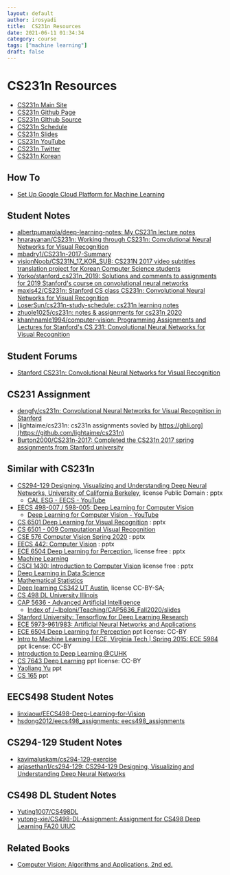 ```yaml
---
layout: default
author: irosyadi
title:  CS231n Resources
date: 2021-06-11 01:34:34
category: course
tags: ["machine learning"]
draft: false
---
```


# CS231n Resources

- [CS231n Main Site](http://cs231n.stanford.edu)
- [CS231n Github Page](http://cs231n.github.io/)
- [CS231n GIthub Source](https://github.com/cs231n/cs231n.github.io)
- [CS231n Schedule](http://cs231n.stanford.edu/schedule.html)
- [CS231n Slides](http://cs231n.stanford.edu/slides/)
- [CS231n YouTube](https://www.youtube.com/playlist?list=PLLvH2FwAQhnpj1WEB-jHmPuUeQ8mX-XXG)
- [CS231n Twitter](https://twitter.com/cs231n)
- [CS231n Korean](http://aikorea.org/cs231n/)

## How To
- [Set Up Google Cloud Platform for Machine Learning](https://github.com/cs231n/gcloud)


## Student Notes
- [albertpumarola/deep-learning-notes: My CS231n lecture notes](https://github.com/albertpumarola/deep-learning-notes)
- [hnarayanan/CS231n: Working through CS231n: Convolutional Neural Networks for Visual Recognition](https://github.com/hnarayanan/CS231n)
- [mbadry1/CS231n-2017-Summary](https://github.com/mbadry1/CS231n-2017-Summary)
- [visionNoob/CS231N_17_KOR_SUB: CS231N 2017 video subtitles translation project for Korean Computer Science students](https://github.com/visionNoob/CS231N_17_KOR_SUB)
- [Yorko/stanford_cs231n_2019: Solutions and comments to assignments for 2019 Stanford's course on convolutional neural networks](https://github.com/Yorko/stanford_cs231n_2019)
- [maxis42/CS231n: Stanford CS class CS231n: Convolutional Neural Networks for Visual Recognition](https://github.com/maxis42/CS231n)
- [LoserSun/cs231n-study-schedule: cs231n learning notes](https://github.com/LoserSun/cs231n-study-schedule)
- [zhuole1025/cs231n: notes & assignments for cs231n 2020](https://github.com/zhuole1025/cs231n)
- [khanhnamle1994/computer-vision: Programming Assignments and Lectures for Stanford's CS 231: Convolutional Neural Networks for Visual Recognition](https://github.com/khanhnamle1994/computer-vision)

## Student Forums
- [Stanford CS231n: Convolutional Neural Networks for Visual Recognition](https://www.teddit.net/r/cs231n/)

## CS231 Assignment
- [dengfy/cs231n: Convolutional Neural Networks for Visual Recognition in Stanford](https://github.com/dengfy/cs231n)
- [lightaime/cs231n: cs231n assignments sovled by https://ghli.org](https://github.com/lightaime/cs231n)
- [Burton2000/CS231n-2017: Completed the CS231n 2017 spring assignments from Stanford university](https://github.com/Burton2000/CS231n-2017)

## Similar with CS231n
- [CS294-129 Designing, Visualizing and Understanding Deep Neural Networks, University of California Berkeley](https://bcourses.berkeley.edu/courses/1453965/), license Public Domain : pptx
    - [CAL ESG - EECS - YouTube](https://www.youtube.com/user/esgeecs/live)
- [EECS 498-007 / 598-005: Deep Learning for Computer Vision](https://web.eecs.umich.edu/~justincj/teaching/eecs498/FA2020/schedule.html)
    - [Deep Learning for Computer Vision - YouTube](https://www.youtube.com/playlist?list=PL5-TkQAfAZFbzxjBHtzdVCWE0Zbhomg7r)
- [CS 6501 Deep Learning for Visual Recognition](https://www.vicenteordonez.com/deeplearning/) : pptx
- [CS 6501 - 009 Computational Visual Recognition](http://www.cs.virginia.edu/~vicente/recognition/)
- [CSE 576 Computer Vision Spring 2020](https://courses.cs.washington.edu/courses/cse576/20sp/calendar/) : pptx
- [EECS 442: Computer Vision](https://web.eecs.umich.edu/~justincj/teaching/eecs442/WI2021/schedule.html) : pptx
- [ECE 6504 Deep Learning for Perception](https://computing.ece.vt.edu/~f15ece6504/), license free : pptx
- [Machine Learning](https://www.cs.ox.ac.uk/people/nando.defreitas/machinelearning/)
- [CSCI 1430: Introduction to Computer Vision](https://browncsci1430.github.io/webpage/index.html) license free : pptx
- [Deep Learning in Data Science](https://kth.instructure.com/courses/17088/pages/lectures)
- [Mathematical Statistics](http://people.uncw.edu/chenc/STT592_Deep%20Learning/STT592DeepLearning_Index.html)
- [Deep learning CS342 UT Austin](https://www.philkr.net/cs342/material), license CC-BY-SA;
- [CS 498 DL University Illinois](https://slazebni.cs.illinois.edu/spring21/)
- [CAP 5636 - Advanced Artificial Intelligence](https://www.eecs.ucf.edu/~lboloni/Teaching/CAP5636_Fall2020/)
    - [Index of /~lboloni/Teaching/CAP5636_Fall2020/slides](https://www.eecs.ucf.edu/~lboloni/Teaching/CAP5636_Fall2020/slides/)
- [Stanford University: Tensorflow for Deep Learning Research](http://web.stanford.edu/class/cs20si/syllabus.html)
- [ECE 5973-961/983: Artificial Neural Networks and Applications](https://samuelcheng.info/deeplearning_2018/)
- [ECE 6504 Deep Learning for Perception](https://computing.ece.vt.edu/~f15ece6504/#present) ppt license: CC-BY
- [Intro to Machine Learning | ECE, Virginia Tech | Spring 2015: ECE 5984](https://computing.ece.vt.edu/~s15ece5984/) ppt license: CC-BY
- [Introduction to Deep Learning @CUHK](http://dl.ee.cuhk.edu.hk/)
- [CS 7643 Deep Learning](https://www.cc.gatech.edu/classes/AY2021/cs7643_fall/) ppt license: CC-BY
- [Yaoliang Yu](https://cs.uwaterloo.ca/~y328yu/mycourses/480-2020/lecture.html) ppt
- [CS 165](http://tensorlab.cms.caltech.edu/users/anima/cms165-2019.html) ppt

## EECS498 Student Notes
- [linxiaow/EECS498-Deep-Learning-for-Vision](https://github.com/linxiaow/EECS498-Deep-Learning-for-Vision)
- [hsdong2012/eecs498_assignments: eecs498_assignments](https://github.com/hsdong2012/eecs498_assignments)

## CS294-129 Student Notes
- [kavimaluskam/cs294-129-exercise](https://github.com/kavimaluskam/cs294-129-exercise)
- [arjasethan1/cs294-129: CS294-129 Designing, Visualizing and Understanding Deep Neural Networks](https://github.com/arjasethan1/cs294-129)

## CS498 DL Student Notes
- [Yuting1007/CS498DL](https://github.com/Yuting1007/CS498DL)
- [yutong-xie/CS498-DL-Assignment: Assignment for CS498 Deep Learning FA20 UIUC](https://github.com/yutong-xie/CS498-DL-Assignment)


## Related Books
- [Computer Vision: Algorithms and Applications, 2nd ed.](http://szeliski.org/Book/)